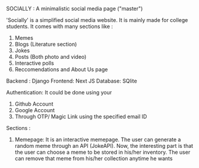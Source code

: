 SOCIALLY : A minimalistic social media page ("master")

'Socially' is a simplified social media website. It is mainly made for college students. It comes with many sections like : 
1. Memes 
2. Blogs (Literature section)
3. Jokes 
4. Posts (Both photo and video)
5. Interactive polls 
6. Reccomendations and About Us page 



Backend : Django 
Frontend: Next JS 
Database: SQlite 

Authentication: It could be done using your 
1. Github Account 
2. Google Account 
3. Through OTP/ Magic Link using the specified email ID 


Sections : 

1. Memepage: It is an interactive memepage. The user can generate a random meme through an API (JokeAPI). Now, the interesting part is that the user can choose a meme to be stored in his/her inventory. The user can remove that meme from his/her collection anytime he wants 

